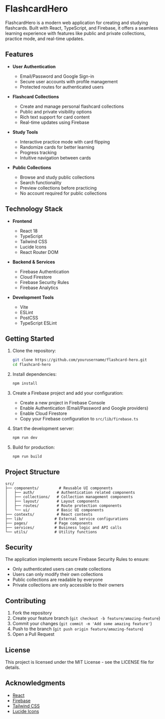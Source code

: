 # FlashcardHero

FlashcardHero is a modern web application for creating and studying flashcards. Built with React, TypeScript, and Firebase, it offers a seamless learning experience with features like public and private collections, practice mode, and real-time updates.

## Features

- **User Authentication**
  - Email/Password and Google Sign-in
  - Secure user accounts with profile management
  - Protected routes for authenticated users

- **Flashcard Collections**
  - Create and manage personal flashcard collections
  - Public and private visibility options
  - Rich text support for card content
  - Real-time updates using Firebase

- **Study Tools**
  - Interactive practice mode with card flipping
  - Randomize cards for better learning
  - Progress tracking
  - Intuitive navigation between cards

- **Public Collections**
  - Browse and study public collections
  - Search functionality
  - Preview collections before practicing
  - No account required for public collections

## Technology Stack

- **Frontend**
  - React 18
  - TypeScript
  - Tailwind CSS
  - Lucide Icons
  - React Router DOM

- **Backend & Services**
  - Firebase Authentication
  - Cloud Firestore
  - Firebase Security Rules
  - Firebase Analytics

- **Development Tools**
  - Vite
  - ESLint
  - PostCSS
  - TypeScript ESLint

## Getting Started

1. Clone the repository:
   ```bash
   git clone https://github.com/yourusername/flashcard-hero.git
   cd flashcard-hero
   ```

2. Install dependencies:
   ```bash
   npm install
   ```

3. Create a Firebase project and add your configuration:
   - Create a new project in Firebase Console
   - Enable Authentication (Email/Password and Google providers)
   - Enable Cloud Firestore
   - Copy your Firebase configuration to `src/lib/firebase.ts`

4. Start the development server:
   ```bash
   npm run dev
   ```

5. Build for production:
   ```bash
   npm run build
   ```

## Project Structure

```
src/
├── components/         # Reusable UI components
│   ├── auth/          # Authentication related components
│   ├── collections/   # Collection management components
│   ├── layout/        # Layout components
│   ├── routes/        # Route protection components
│   └── ui/            # Basic UI components
├── contexts/          # React contexts
├── lib/              # External service configurations
├── pages/            # Page components
├── services/         # Business logic and API calls
└── utils/            # Utility functions
```

## Security

The application implements secure Firebase Security Rules to ensure:
- Only authenticated users can create collections
- Users can only modify their own collections
- Public collections are readable by everyone
- Private collections are only accessible to their owners

## Contributing

1. Fork the repository
2. Create your feature branch (`git checkout -b feature/amazing-feature`)
3. Commit your changes (`git commit -m 'Add some amazing feature'`)
4. Push to the branch (`git push origin feature/amazing-feature`)
5. Open a Pull Request

## License

This project is licensed under the MIT License - see the LICENSE file for details.

## Acknowledgments

- [React](https://reactjs.org/)
- [Firebase](https://firebase.google.com/)
- [Tailwind CSS](https://tailwindcss.com/)
- [Lucide Icons](https://lucide.dev/)

